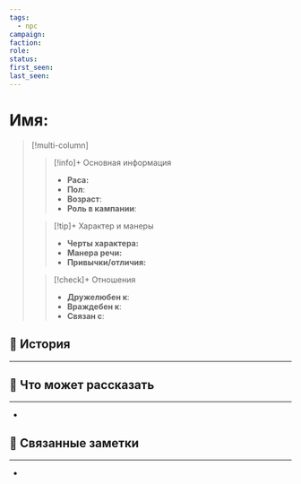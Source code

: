 ```yaml
---
tags:
  - npc
campaign: 
faction: 
role: 
status: 
first_seen: 
last_seen:
---
```

# Имя: 

> [!multi-column]
>  >[!info]+ Основная информация 
>  >- **Раса:** 
>  >- **Пол**: 
>  >- **Возраст**: 
>  >- **Роль в кампании**: 
>  
>  >[!tip]+ Характер и манеры
>  >- **Черты характера:** 
>  >- **Манера речи:** 
>  >- **Привычки/отличия:** 
>  
>  >[!check]+ Отношения
>  >- **Дружелюбен к**: 
>  >- **Враждебен к**: 
>  >- **Связан с**: 
## 📜 История
---

## 🧩 Что может рассказать
---
- 

## 🔗 Связанные заметки
---
 - 